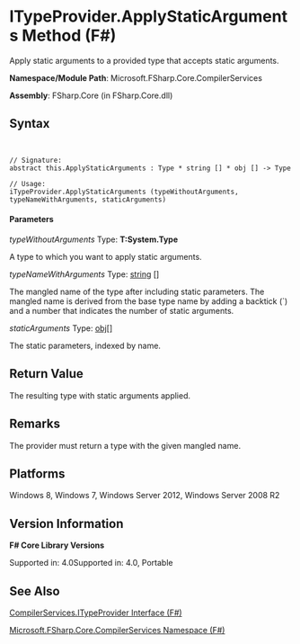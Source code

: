 # ITypeProvider.ApplyStaticArguments Method (F#)

Apply static arguments to a provided type that accepts static arguments.

**Namespace/Module Path**: Microsoft.FSharp.Core.CompilerServices

**Assembly**: FSharp.Core (in FSharp.Core.dll)


## Syntax


```


// Signature:
abstract this.ApplyStaticArguments : Type * string [] * obj [] -> Type

// Usage:
iTypeProvider.ApplyStaticArguments (typeWithoutArguments, typeNameWithArguments, staticArguments)

```



#### Parameters
*typeWithoutArguments*
Type: **T:System.Type**


A type to which you want to apply static arguments.


*typeNameWithArguments*
Type: [string](http://msdn.microsoft.com/en-us/library/12b97856-ec80-4f70-a018-afb0753f755a) []


The mangled name of the type after including static parameters. The mangled name is derived from the base type name by adding a backtick (&#96;) and a number that indicates the number of static arguments.


*staticArguments*
Type: [obj](http://msdn.microsoft.com/en-us/library/dcf2430f-702b-40e5-a0a1-97518bf137f7)[[]](http://msdn.microsoft.com/en-us/library/def20292-9aae-4596-9275-b94e594f8493)


The static parameters, indexed by name.




## Return Value
The resulting type with static arguments applied.


## Remarks
The provider must return a type with the given mangled name.


## Platforms
Windows 8, Windows 7, Windows Server 2012, Windows Server 2008 R2


## Version Information
**F# Core Library Versions**

Supported in: 4.0Supported in: 4.0, Portable




## See Also
[CompilerServices.ITypeProvider Interface &#40;F&#35;&#41;](CompilerServices.ITypeProvider+Interface+%28FSharp%29.md)

[Microsoft.FSharp.Core.CompilerServices Namespace &#40;F&#35;&#41;](Microsoft.FSharp.Core.CompilerServices+Namespace+%28FSharp%29.md)

